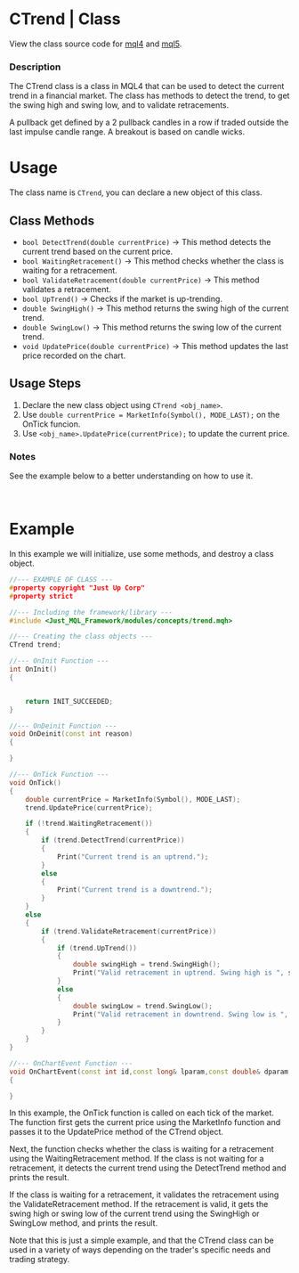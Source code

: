 # CTrend | Class
View the class source code for [mql4](../../../sources/concepts/trendMQL4.mqh) and [mql5](../../../sources/concepts/trendMQL5.mqh). <br>

### Description
The CTrend class is a class in MQL4 that can be used to detect the current trend in a financial market. The class has methods to detect the trend, to get the swing high and swing low, and to validate retracements.

A pullback get defined by a 2 pullback candles in a row if traded outside the last impulse candle range. A breakout is based on candle wicks.

# Usage
The class name is `CTrend`, you can declare a new object of this class.

## Class Methods
- `bool DetectTrend(double currentPrice)` -> This method detects the current trend based on the current price.
- `bool WaitingRetracement()` -> This method checks whether the class is waiting for a retracement.
- `bool ValidateRetracement(double currentPrice)` -> This method validates a retracement. 
- `bool UpTrend()` -> Checks if the market is up-trending.
- `double SwingHigh()` -> This method returns the swing high of the current trend.
- `double SwingLow()` -> This method returns the swing low of the current trend.
- `void UpdatePrice(double currentPrice)` -> This method updates the last price recorded on the chart.

## Usage Steps
1. Declare the new class object using `CTrend <obj_name>`.
2. Use `double currentPrice = MarketInfo(Symbol(), MODE_LAST);` on the OnTick funcion.
3. Use `<obj_name>.UpdatePrice(currentPrice);` to update the current price.

### Notes
See the example below to a better understanding on how to use it.

<br>

# Example
In this example we will initialize, use some methods, and destroy a class object.

```cpp
//--- EXAMPLE OF CLASS ---
#property copyright "Just Up Corp"
#property strict

//--- Including the framework/library ---
#include <Just_MQL_Framework/modules/concepts/trend.mqh>

//--- Creating the class objects ---
CTrend trend;

//--- OnInit Function ---
int OnInit()
{


    return INIT_SUCCEEDED;
}

//--- OnDeinit Function ---
void OnDeinit(const int reason)
{

}

//--- OnTick Function ---
void OnTick()
{
    double currentPrice = MarketInfo(Symbol(), MODE_LAST);
    trend.UpdatePrice(currentPrice);

    if (!trend.WaitingRetracement())
    {
        if (trend.DetectTrend(currentPrice))
        {
            Print("Current trend is an uptrend.");
        }
        else
        {
            Print("Current trend is a downtrend.");
        }
    }
    else
    {
        if (trend.ValidateRetracement(currentPrice))
        {
            if (trend.UpTrend())
            {
                double swingHigh = trend.SwingHigh();
                Print("Valid retracement in uptrend. Swing high is ", swingHigh);
            }
            else
            {
                double swingLow = trend.SwingLow();
                Print("Valid retracement in downtrend. Swing low is ", swingLow);
            }
        }
    }
}

//--- OnChartEvent Function ---
void OnChartEvent(const int id,const long& lparam,const double& dparam,const string& sparam)
{

}
```

In this example, the OnTick function is called on each tick of the market. The function first gets the current price using the MarketInfo function and passes it to the UpdatePrice method of the CTrend object.

Next, the function checks whether the class is waiting for a retracement using the WaitingRetracement method. If the class is not waiting for a retracement, it detects the current trend using the DetectTrend method and prints the result.

If the class is waiting for a retracement, it validates the retracement using the ValidateRetracement method. If the retracement is valid, it gets the swing high or swing low of the current trend using the SwingHigh or SwingLow method, and prints the result.

Note that this is just a simple example, and that the CTrend class can be used in a variety of ways depending on the trader's specific needs and trading strategy.